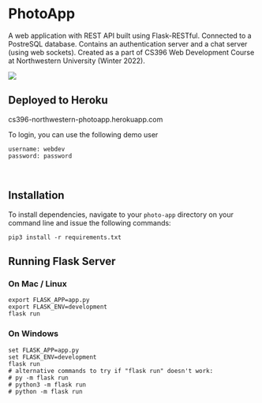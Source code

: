 # PhotoApp
A web application with REST API built using Flask-RESTful. Connected to a PostreSQL database. Contains an authentication server and a chat server (using web sockets). Created as a part of CS396 Web Development Course at Northwestern University (Winter 2022).

<img src="https://cs396-web-dev.github.io/winter2022/assets/images/homework/hw04/post-detail.gif" >

<br>

## Deployed to Heroku
cs396-northwestern-photoapp.herokuapp.com

To login, you can use the following demo user
```
username: webdev
password: password

```

<br>


## Installation
To install dependencies, navigate to your `photo-app` directory on your command line and issue the following commands:

```shell
pip3 install -r requirements.txt
```

## Running Flask Server

### On Mac / Linux
```shell
export FLASK_APP=app.py
export FLASK_ENV=development
flask run
```

### On Windows
```shell
set FLASK_APP=app.py
set FLASK_ENV=development
flask run
# alternative commands to try if "flask run" doesn't work:
# py -m flask run
# python3 -m flask run
# python -m flask run
```
